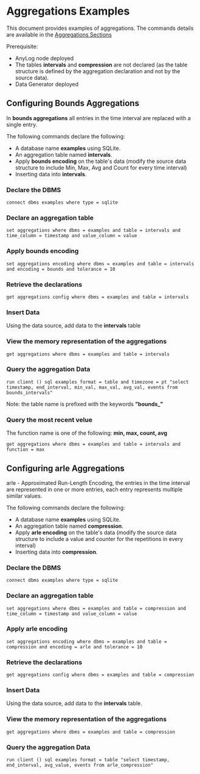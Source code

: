 # Aggregations Examples

This document provides examples of aggregations. The commands details are available in the [Aggregations Sections](../aggregations.md)

Prerequisite: 
* AnyLog node deployed
* The tables **intervals** and **compression** are not declared (as the table structure is defined by the aggregation declaration and not by the source data).
* Data Generator deployed

## Configuring Bounds Aggregations

In **bounds aggregations** all entries in the time interval are replaced with a single entry.

The following commands declare the following:

* A database name **examples** using SQLite.
* An aggregation table named **intervals**.
* Apply **bounds encoding** on the table's data (modify the source data structure to include Min, Max, Avg and Count for every time interval)
* Inserting data into **intervals**.

### Declare the DBMS

```anylog
connect dbms examples where type = sqlite
```

### Declare an aggregation table

```anylog
set aggregations where dbms = examples and table = intervals and time_column = timestamp and value_column = value
```

### Apply bounds encoding

```anylog
set aggregations encoding where dbms = examples and table = intervals and encoding = bounds and tolerance = 10
```

### Retrieve the declarations
```anylog
get aggregations config where dbms = examples and table = intervals
```

### Insert Data

Using the data source, add data to the **intervals** table

### View the memory representation of the aggregations

```anylog
get aggregations where dbms = examples and table = intervals
```

### Query the aggregation Data

```anylog
run client () sql examples format = table and timezone = pt "select timestamp, end_interval, min_val, max_val, avg_val, events from bounds_intervals"
```
Note: the table name is prefixed with the keywords **"bounds_"**

### Query the most recent velue
The function name is one of the following: **min, max, count, avg**

```anylog
get aggregations where dbms = examples and table = intervals and function = max
```

## Configuring arle Aggregations

arle - Approximated Run-Length Encoding, the entries in the time interval are represented in one or more entries, each entry represents multiple similar values. 

The following commands declare the following:

* A database name **examples** using SQLite.
* An aggregation table named **compression**.
* Apply **arle encoding** on the table's data (modify the source data structure to include a value and counter for the repetitions in every interval)
* Inserting data into **compression**.

### Declare the DBMS

```anylog
connect dbms examples where type = sqlite
```

### Declare an aggregation table

```anylog
set aggregations where dbms = examples and table = compression and time_column = timestamp and value_column = value
```

### Apply arle encoding

```anylog
set aggregations encoding where dbms = examples and table = compression and encoding = arle and tolerance = 10
```

### Retrieve the declarations
```anylog
get aggregations config where dbms = examples and table = compression
```

### Insert Data

Using the data source, add data to the **intervals** table.

### View the memory representation of the aggregations

```anylog
get aggregations where dbms = examples and table = compression
```

### Query the aggregation Data

```anylog
run client () sql examples format = table "select timestamp, end_interval, avg_value, events from arle_compression"
```
